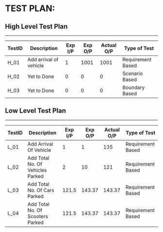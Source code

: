 # TEST PLAN:
## High Level Test Plan

---

| TestID | Description            | Exp I/P | Exp O/P | Actual O/P | Type of Test      |
| ------ | ---------------------- | ------- | ------- | ---------- | ----------------- |
| H_01   | Add arrival of vehicle |  1      | 1001    | 1001      | Requirement Based |
| H_02   | Yet to Done            | 0       | 0       | 0          | Scenario Based    |
| H_03   | Yet to Done            | 0       | 0       | 0          | Boundary Based    |

## Low Level Test Plan

---

| TestID | Description                        | Exp I/P | Exp O/P | Actual O/P | Type of Test      |
| ------ | ---------------------------------- | ------- | ------- | ---------- | ----------------- |
| L_01   |  Add Arrival Of Vehicle            |    1    |   1     | 135        | Requirement Based |
| L_02   |  Add Total No. Of Vehicles Parked  |    2    |   10    | 121        | Requirement Based |
| L_03   | Add Total No. Of Cars Parked       | 121.5   | 143.37  | 143.37     | Requirement Based |
| L_04   | Add Total No. Of Scooters Parked   | 121.5   | 143.37  | 143.37     | Requirement Based |

